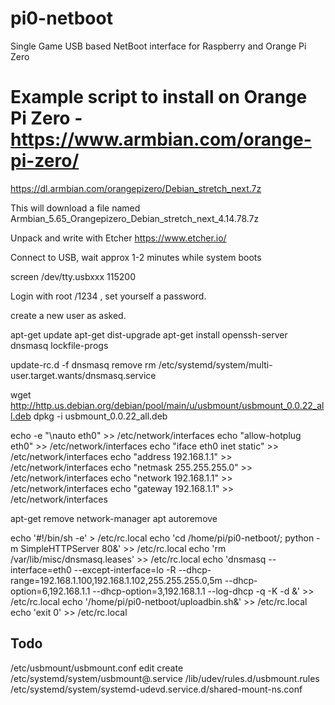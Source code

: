 # pi0-netboot
Single Game USB based NetBoot interface for Raspberry and Orange Pi Zero

# Example script to install on Orange Pi Zero - https://www.armbian.com/orange-pi-zero/

https://dl.armbian.com/orangepizero/Debian_stretch_next.7z

This will download a file named Armbian_5.65_Orangepizero_Debian_stretch_next_4.14.78.7z

Unpack and write with Etcher
https://www.etcher.io/

Connect to USB, wait approx 1-2 minutes while system  boots 

screen /dev/tty.usbxxx 115200
 
Login with root /1234 , set yourself a password. 

create a new user as asked. 

apt-get update
apt-get dist-upgrade
apt-get install openssh-server dnsmasq lockfile-progs

update-rc.d -f dnsmasq remove
rm /etc/systemd/system/multi-user.target.wants/dnsmasq.service

wget http://http.us.debian.org/debian/pool/main/u/usbmount/usbmount_0.0.22_all.deb
dpkg -i usbmount_0.0.22_all.deb

echo -e "\nauto eth0" >> /etc/network/interfaces
echo "allow-hotplug eth0" >> /etc/network/interfaces
echo "iface eth0 inet static" >> /etc/network/interfaces
echo "address 192.168.1.1" >> /etc/network/interfaces
echo "netmask 255.255.255.0" >> /etc/network/interfaces 
echo "network 192.168.1.1" >> /etc/network/interfaces
echo "gateway 192.168.1.1" >> /etc/network/interfaces

apt-get remove network-manager
apt autoremove

echo '#!/bin/sh -e' > /etc/rc.local
echo 'cd /home/pi/pi0-netboot/; python -m SimpleHTTPServer 80&' >> /etc/rc.local
echo 'rm /var/lib/misc/dnsmasq.leases' >> /etc/rc.local
echo 'dnsmasq --interface=eth0 --except-interface=lo -R --dhcp-range=192.168.1.100,192.168.1.102,255.255.255.0,5m --dhcp-option=6,192.168.1.1 --dhcp-option=3,192.168.1.1 --log-dhcp -q -K -d &'  >> /etc/rc.local
echo '/home/pi/pi0-netboot/uploadbin.sh&'  >> /etc/rc.local
echo 'exit 0'   >> /etc/rc.local


## Todo ###

/etc/usbmount/usbmount.conf edit 
create /etc/systemd/system/usbmount@.service
/lib/udev/rules.d/usbmount.rules
/etc/systemd/system/systemd-udevd.service.d/shared-mount-ns.conf

